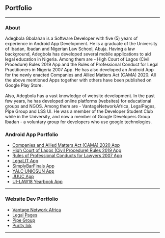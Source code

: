 ## Portfolio

---
### About
 Adegbola Gbolahan is a Software Developer with five (5) years of experience in Android App Development.
  He is a graduate of the University of Ibadan, Ibadan and Nigerian Law School, Abuja.
  Having a law background, Adegbola has developed several mobile applications to aid legal education in Nigeria.
  Among them are - High Court of Lagos (Civil Procedure) Rules 2019 App and the Rules of Professional Conduct for Legal Practitioners in Nigeria 2007 App.
  He has also developed an Android App for the newly enacted Companies and Allied Matters Act (CAMA) 2020. All the above mentioned Apps together with others have been published on Google Play Store.
  <br><br>
  Also, Adegbola has a vast knowledge of website development. In the past few years, he has developed online platforms (websites) for educational groups and NGOS.
  Among them are - VantageNetworkAfrica, LegalPages, Pipe Group and LSS UI.
  He was a member of the Developer Student Club while in the University, and now a member of Google Developers Group Ibadan - a voluntary group for developers who use google technologies.

### Android App Portfolio

- [Companies and Allied Matters Act (CAMA) 2020 App](http://play.google.com/store/apps/details?id=com.gbolissimo.cama2020)
- [High Court of Lagos (Civil Procedure) Rules 2019 App](http://play.google.com/store/apps/details?id=com.gbolissimo.lagosrules2019)
- [Rules of Professional Conducts for Lawyers 2007 App](http://play.google.com/store/apps/details?id=com.gbolissimo.rpc2007)
- [LegaLIT App](http://play.google.com/store/apps/details?id=com.gbolissimo.legalit)
- [SimplyBarFinals App](http://play.google.com/store/apps/details?id=com.gbolissimo.sbf)
- [YALC UNIOSUN App](http://play.google.com/store/apps/details?id=com.gbolissimo.yalc7)
- [JUUC App](http://play.google.com/store/apps/details?id=com.gbolissimo.juuc)
- [UI-LAW18 Yearbook App](http://play.google.com/store/apps/details?id=com.gbolissimo.uillb18)


---
### Website Dev Portfolio

- [Vantage Network Africa](https://vantagenetworkafrica.org/)
- [Legal Pages](https://legalpages.com.ng/)
- [Pipe Group](https://pipegroup.com.ng/)
- [Purity Ink](https://purityink.org/)



---
